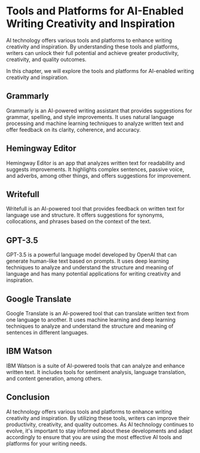 Tools and Platforms for AI-Enabled Writing Creativity and Inspiration
===================================================================================================================================

AI technology offers various tools and platforms to enhance writing creativity and inspiration. By understanding these tools and platforms, writers can unlock their full potential and achieve greater productivity, creativity, and quality outcomes.

In this chapter, we will explore the tools and platforms for AI-enabled writing creativity and inspiration.

Grammarly
---------

Grammarly is an AI-powered writing assistant that provides suggestions for grammar, spelling, and style improvements. It uses natural language processing and machine learning techniques to analyze written text and offer feedback on its clarity, coherence, and accuracy.

Hemingway Editor
----------------

Hemingway Editor is an app that analyzes written text for readability and suggests improvements. It highlights complex sentences, passive voice, and adverbs, among other things, and offers suggestions for improvement.

Writefull
---------

Writefull is an AI-powered tool that provides feedback on written text for language use and structure. It offers suggestions for synonyms, collocations, and phrases based on the context of the text.

GPT-3.5
-----

GPT-3.5 is a powerful language model developed by OpenAI that can generate human-like text based on prompts. It uses deep learning techniques to analyze and understand the structure and meaning of language and has many potential applications for writing creativity and inspiration.

Google Translate
----------------

Google Translate is an AI-powered tool that can translate written text from one language to another. It uses machine learning and deep learning techniques to analyze and understand the structure and meaning of sentences in different languages.

IBM Watson
----------

IBM Watson is a suite of AI-powered tools that can analyze and enhance written text. It includes tools for sentiment analysis, language translation, and content generation, among others.

Conclusion
----------

AI technology offers various tools and platforms to enhance writing creativity and inspiration. By utilizing these tools, writers can improve their productivity, creativity, and quality outcomes. As AI technology continues to evolve, it's important to stay informed about these developments and adapt accordingly to ensure that you are using the most effective AI tools and platforms for your writing needs.
